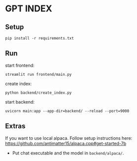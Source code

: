 # GPT INDEX

## Setup

```
pip install -r requirements.txt
```
## Run

start frontend:
```
streamlit run frontend/main.py
```

create index:
```
python backend/create_index.py
```

start backend:
```
uvicorn main:app --app-dir=backend/ --reload --port=9000
```

## Extras

If you want to use local alpaca. Follow setup instructions here: https://github.com/antimatter15/alpaca.cpp#get-started-7b

- Put chat executable and the model in `backend/alpaca/`.